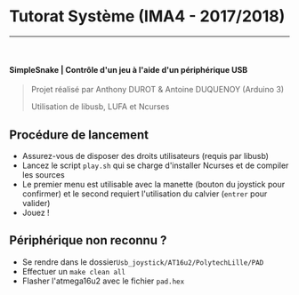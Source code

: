 # Tutorat Système (IMA4 - 2017/2018)
---
</br>

#### **SimpleSnake** | Contrôle d'un jeu à l'aide d'un périphérique USB 

> Projet réalisé par Anthony DUROT & Antoine DUQUENOY (Arduino 3)
>
> Utilisation de libusb, LUFA et Ncurses



## Procédure de lancement

- Assurez-vous de disposer des droits utilisateurs (requis par libusb)
- Lancez le script `play.sh` qui se charge d'installer Ncurses et de compiler les sources
- Le premier menu est utilisable avec la manette (bouton du joystick pour confirmer) et le second requiert l'utilisation du calvier (`entrer` pour valider)
- Jouez !



## Périphérique non reconnu ?

* Se rendre dans le dossier`Usb_joystick/AT16u2/PolytechLille/PAD`
* Effectuer un `make clean all`
* Flasher l'atmega16u2 avec le fichier `pad.hex`



